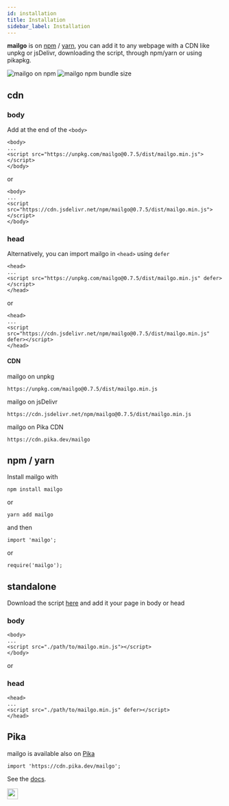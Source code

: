 ```yaml
---
id: installation
title: Installation
sidebar_label: Installation
---
```


**mailgo** is on <a href="https://www.npmjs.com/package/mailgo">npm</a> / <a href="https://yarnpkg.com/en/package/mailgo">yarn</a>, you can add it to any webpage with a CDN like unpkg or jsDelivr, downloading the script, through npm/yarn or using pikapkg.

<img class="img-left" alt="mailgo on npm" src="https://img.shields.io/npm/v/mailgo.svg?color=%23bb342f&style=flat-square" />

<img class="img-left" alt="mailgo npm bundle size" src="https://img.shields.io/bundlephobia/minzip/mailgo.svg?color=%23477998&style=flat-square" />

## cdn

### body

Add at the end of the `<body>`

```
<body>
...
<script src="https://unpkg.com/mailgo@0.7.5/dist/mailgo.min.js"></script>
</body>
```

or

```
<body>
...
<script src="https://cdn.jsdelivr.net/npm/mailgo@0.7.5/dist/mailgo.min.js"></script>
</body>
```

### head

Alternatively, you can import mailgo in `<head>` using `defer`

```
<head>
...
<script src="https://unpkg.com/mailgo@0.7.5/dist/mailgo.min.js" defer></script>
</head>
```

or

```
<head>
...
<script src="https://cdn.jsdelivr.net/npm/mailgo@0.7.5/dist/mailgo.min.js" defer></script>
</head>
```

#### CDN

mailgo on unpkg

```
https://unpkg.com/mailgo@0.7.5/dist/mailgo.min.js
```

mailgo on jsDelivr

```
https://cdn.jsdelivr.net/npm/mailgo@0.7.5/dist/mailgo.min.js
```

mailgo on Pika CDN

```
https://cdn.pika.dev/mailgo
```

## npm / yarn

Install mailgo with

```
npm install mailgo
```

or

```
yarn add mailgo
```

and then

```
import 'mailgo';
```

or

```
require('mailgo');
```

## standalone

Download the script <a href="https://unpkg.com/mailgo@0.7.5/dist/mailgo.min.js">here</a> and add it your page in body or head

### body

```
<body>
...
<script src="./path/to/mailgo.min.js"></script>
</body>
```

or

### head

```
<head>
...
<script src="./path/to/mailgo.min.js" defer></script>
</head>
```

## Pika

mailgo is available also on <a href="https://www.pika.dev/packages/mailgo" target="_blank">Pika</a>

```
import 'https://cdn.pika.dev/mailgo';
```

See the <a href="https://github.com/pikapkg/web">docs</a>.

<img class="img-left" src="https://www.pika.dev/static/img/logo5.svg" height="25px">
